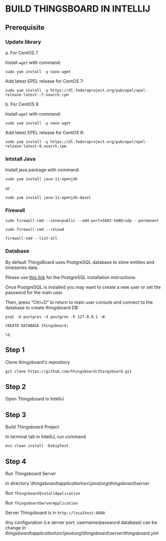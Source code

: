 # BUILD THINGSBOARD IN INTELLIJ



## Prerequisite

### Update library 
a. For CentOS 7

Install `wget` with command:

`sudo yum install -y nano wget`

Add latest EPEL release for CentOS 7:

`sudo yum install -y https://dl.fedoraproject.org/pub/epel/epel-release-latest--7.noarch.rpm`

b. For CentOS 8

Install `wget` with command:

`sudo yum install -y nano wget`

Add latest EPEL release for CentOS 8:

`sudo yum install -y https://dl.fedoraproject.org/pub/epel/epel-release-latest-8.noarch.rpm`

### Intstall Java

Install java package with command:

`sudo yum install java-11-openjdk`

or

`sudo yum install java-11-openjdk-devel`

### Firewall

`sudo firewall-cmd --zone=public --add-port=5683-5688/udp --permanent`

`sudo firewall-cmd --reload`

`firewall-cmd --list-all`



### Database

By default ThingsBoard uses PostgreSQL database to store entities and timeseries data. 

Please use [this link](https://wiki.postgresql.org/wiki/Detailed_installation_guides) for the PostgreSQL installation instructions.

Once PostgreSQL is installed you may want to create a new user or set the password for the main user.

Then, press “Ctrl+D” to return to main user console and connect to the database to create thingsboard DB:

`psql -U postgres -d postgres -h 127.0.0.1 -W`

`CREATE DATABASE thingsboard;`

`\q`

## Step 1

Clone thingsboard's repository 

`git clone https://github.com/thingsboard/thingsboard.git`

## Step 2

Open Thingsboard in IntelliJ

## Step 3

Build Thingsboard Project

In terminal tab in IntelliJ, run command

`mvn clean install -DskipTest`

## Step 4

Run Thingsboard Server

In directory *\thingsboard\application\src\java\org\thingsboard\server*

Run `ThingsboardInstallApplication`

Run `ThingsboardServerApplication`

Server Thingsboard is in `http://localhost:8080`

Any configuration (i.e server port, username/password database) can be change in *thingsboard\application\src\java\org\thingsboard\server\thingsboard.yml*

